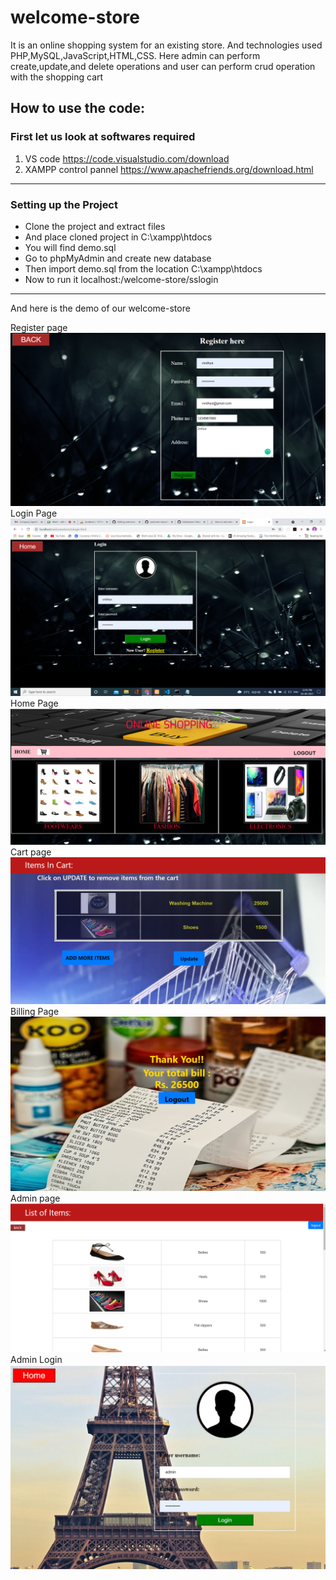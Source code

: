 # welcome-store
It is an online shopping system for an existing store. And technologies used PHP,MySQL,JavaScript,HTML,CSS. Here admin can perform create,update,and delete operations and user can perform crud operation with the shopping cart
## How to use the code:
### First let us look at softwares required
1. VS code  https://code.visualstudio.com/download
2. XAMPP control pannel https://www.apachefriends.org/download.html
----------------------------------------------------------------------------
### Setting up the Project
* Clone the project and extract files
* And place cloned project in C:\xampp\htdocs
* You will find demo.sql
* Go to phpMyAdmin and create new database
* Then import demo.sql from the location C:\xampp\htdocs
* Now to run it localhost:/welcome-store/sslogin
--------------------------------------------------------------------------
And here is the demo of our welcome-store 

Register page
![alt text](https://github.com/vindhyasadanand/welcome-store/blob/master/Screenshot%20(111).png)
Login Page
![alt text](https://github.com/vindhyasadanand/welcome-store/blob/master/Screenshot%20(110).png)
Home Page
![alt text](https://github.com/vindhyasadanand/welcome-store/blob/master/Screenshot%20(106).png)
Cart page
![alt text](https://github.com/vindhyasadanand/welcome-store/blob/master/Screenshot%20(107).png)
Billing Page
![alt text](https://github.com/vindhyasadanand/welcome-store/blob/master/Screenshot%20(108).png)
Admin page
![alt text](https://github.com/vindhyasadanand/welcome-store/blob/master/Screenshot%20(113).png)
Admin Login
![alt text](https://github.com/vindhyasadanand/welcome-store/blob/master/Screenshot%20(114).png)
